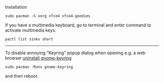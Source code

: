 Installation

    sudo pacman -S xorg xfce4 xfce4-goodies

If you have a multimedia keyboard, go to terminal and enter command to activate multimedia keys:

    pactl list sinks short

---

To disable annoying "Keyring" popup dialog when opening e.g. a web browser [uninstall gnome-keyring](http://askubuntu.com/questions/243397/xubuntu-disable-gnome-keyring)

    sudo pacman -Runs gnome-keyring

and then reboot.
